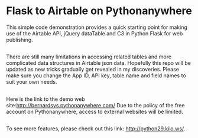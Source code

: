 # Flask to Airtable on Pythonanywhere
This simple code demonstration provides a quick starting point for making use of the Airtable API, jQuery dataTable and C3 in Python Flask for web publishing.
##
There are still many limitations in accessing related tables and more complicated data structures in Airtable json data. Hopefully this repo will be updated as new tricks gradually get revealed in my discoveries. Please make sure you change the App ID, API key, table name and field names to suit your own needs.
##
Here is the link to the demo web site:http://bernardsys.pythonanywhere.com/
Due to the policy of the free account on Pythonanywhere, access to external websites will be limited.
## 
To see more features, please check out this link: http://python29.kilo.ws/.
